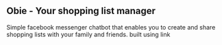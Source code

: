 ## Obie - Your shopping list manager

Simple facebook messenger chatbot that enables you to create and share shopping lists with your family and friends. built using link
